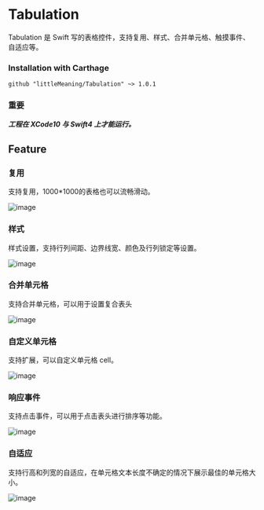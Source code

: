 # Tabulation
Tabulation 是 Swift 写的表格控件，支持复用、样式、合并单元格、触摸事件、自适应等。

### Installation with Carthage

```ogdl
github "littleMeaning/Tabulation" ~> 1.0.1
```

### 重要
***工程在 XCode10 与 Swift4 上才能运行。***

## Feature

### 复用
支持复用，1000*1000的表格也可以流畅滑动。

![image](https://github.com/littleMeaning/Tabulation/blob/master/Resources/1.gif)

### 样式
样式设置，支持行列间距、边界线宽、颜色及行列锁定等设置。

![image](https://github.com/littleMeaning/Tabulation/blob/master/Resources/2.gif)


### 合并单元格
支持合并单元格，可以用于设置复合表头

![image](https://github.com/littleMeaning/Tabulation/blob/master/Resources/3.gif)

### 自定义单元格
支持扩展，可以自定义单元格 cell。

![image](https://github.com/littleMeaning/Tabulation/blob/master/Resources/4.png)

### 响应事件
支持点击事件，可以用于点击表头进行排序等功能。

![image](https://github.com/littleMeaning/Tabulation/blob/master/Resources/5.gif)

### 自适应
支持行高和列宽的自适应，在单元格文本长度不确定的情况下展示最佳的单元格大小。

![image](https://github.com/littleMeaning/Tabulation/blob/master/Resources/6.gif)